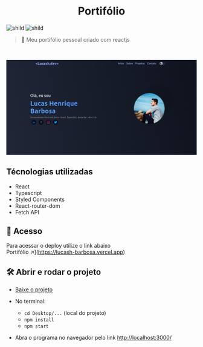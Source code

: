 <div align="center">
	<h1>Portifólio</h1>
</div>


![shild](https://img.shields.io/github/repo-size/lucash-barbosa/portfolio)
![shild](https://img.shields.io/github/last-commit/lucash-barbosa/portfolio)

> :eyes: Meu portifólio pessoal criado com reactjs 

<br>
                                                  
![portfolio](screencapture.png#vitrinedev)

## Técnologias utilizadas
- React
- Typescript
- Styled Components
- React-router-dom
- Fetch API

## 🚀 Acesso
Para acessar o deploy utilize o link abaixo
<br>
Portifólio ↗️](https://lucash-barbosa.vercel.app)

## 🛠️ Abrir e rodar o projeto
- [Baixe o projeto](****)
  
- No terminal:
  - `cd Desktop/...` (local do projeto)
  - `npm install`
  - `npm start`

- Abra o programa no navegador pelo link <a href="http://localhost:3000/">http://localhost:3000/</a>
